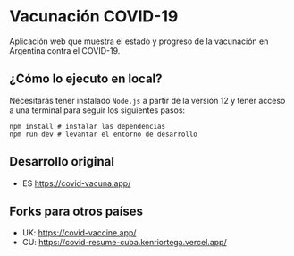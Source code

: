 # Vacunación COVID-19

Aplicación web que muestra el estado y progreso de la vacunación en Argentina contra el COVID-19.

## ¿Cómo lo ejecuto en local?

Necesitarás tener instalado `Node.js` a partir de la versión 12 y tener acceso a una terminal para seguir los siguientes pasos:

```
npm install # instalar las dependencias
npm run dev # levantar el entorno de desarrollo
```
## Desarrollo original
- ES https://covid-vacuna.app/

## Forks para otros países

- UK: https://covid-vaccine.app/
- CU: https://covid-resume-cuba.kenriortega.vercel.app/

